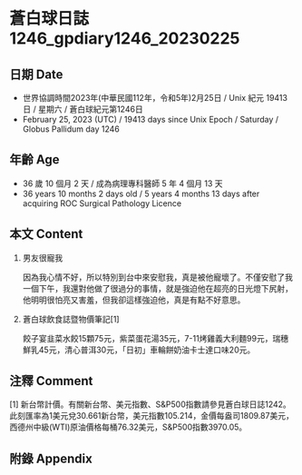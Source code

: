 [_metadata_:encoding]: - "utf-8"
[_metadata_:language]: - "zh-Hant-TW"
[_metadata_:fileformat]: - "markdown"
[_metadata_:MIME_type]: - "text/plain"
[_metadata_:markdown_version]: - "commonmark version 0.30"
[_metadata_:markdown_spec]: - "https://spec.commonmark.org/0.30/"

# 蒼白球日誌1246_gpdiary1246_20230225 #

## 日期 Date ##

* 世界協調時間2023年(中華民國112年，令和5年)2月25日 / Unix 紀元 19413 日 / 星期六 / 蒼白球紀元第1246日
* February 25, 2023 (UTC) / 19413 days since Unix Epoch / Saturday / Globus Pallidum day 1246

## 年齡 Age ##

* 36 歲 10 個月 2 天 / 成為病理專科醫師 5 年 4 個月 13 天
* 36 years 10 months 2 days old / 5 years 4 months 13 days after acquiring ROC Surgical Pathology Licence

## 本文 Content ##
1. 男友很寵我

    因為我心情不好，所以特別到台中來安慰我，真是被他寵壞了。不僅安慰了我一個下午，我還對他做了很過分的事情，就是強迫他在超亮的日光燈下尻射，他明明很怕亮又害羞，但我卻這樣強迫他，真是有點不好意思。

2. 蒼白球飲食誌暨物價筆記[1]

    餃子宴韭菜水餃15顆75元，紫菜蛋花湯35元，7-11烤雞義大利麵99元，瑞穗鮮乳45元，清心普洱30元，「日初」車輪餅奶油卡士達口味20元。

## 注釋 Comment ##

[1] 新台幣計價。有關新台幣、美元指數、S&P500指數請參見蒼白球日誌1242。此刻匯率為1美元兌30.661新台幣，美元指數105.214，金價每盎司1809.87美元，西德州中級(WTI)原油價格每桶76.32美元，S&P500指數3970.05。


## 附錄 Appendix ##

